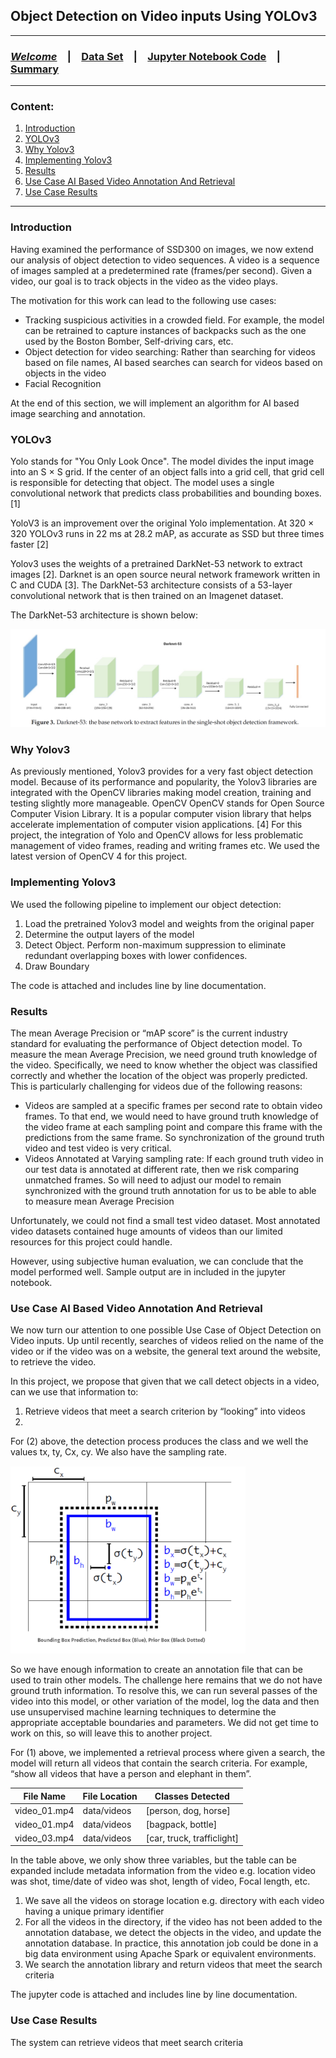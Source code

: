 ##  Object Detection on Video inputs Using YOLOv3

<HR>

### [**_Welcome_**](readme.md)&emsp;|&emsp;[Data Set](data-set.md)&emsp;|&emsp;[Jupyter Notebook Code](YOLOv3.ipynb)&emsp;|&emsp;[Summary](summary.md)
<HR>

### Content:
1. [Introduction](#introduction)
2. [YOLOv3](#yOlOv3)
3. [Why Yolov3](#why-yolov3)
4. [Implementing Yolov3](#implementing-yolov3)
5. [Results](#results)
6. [Use Case AI Based Video Annotation And Retrieval](#use-case-ai-based-video-annotation-and-retrieval)
7. [Use Case Results](#use-case-results)


<HR>

### Introduction

Having examined the performance of SSD300 on images, we now extend our analysis of object detection to video sequences. A video is a sequence of images sampled at a predetermined rate (frames/per second). Given a video, our goal is to track objects in the video as the video plays.

The motivation for this work can lead to the following use cases:
<ul>
 <li>Tracking suspicious activities in a crowded field. For example, the model can be retrained to capture instances of backpacks such as the one used by the Boston Bomber, Self-driving cars, etc.</li>
 <li>Object detection for video searching: Rather than searching for videos based on file names, AI based searches can search for videos based on objects in the video</li>
 <li>Facial Recognition</li>
 
</ul>
	
At the end of this section, we will implement an algorithm for AI based image searching and annotation.

### YOLOv3

Yolo stands for "You Only Look Once". The model divides the input image into an S × S grid. If the center of an object falls into a grid cell, that grid cell is responsible for detecting that object. The model uses a single convolutional network that predicts class probabilities and bounding boxes. [1]

YoloV3 is an improvement over the original Yolo implementation. At 320 × 320 YOLOv3 runs in 22 ms at 28.2 mAP, as accurate as SSD but three times faster [2]

Yolov3 uses the weights of a pretrained DarkNet-53 network to extract images [2].  Darknet is an open source neural network framework written in C and CUDA [3]. The DarkNet-53 architecture consists of a 53-layer convolutional network that is then trained on an Imagenet dataset.

The DarkNet-53 architecture is shown below:

 ![png](imgs/darknet-53.png)
 
### Why Yolov3
As previously mentioned, Yolov3 provides for a very fast object detection model. Because of its performance and popularity, the Yolov3 libraries are integrated with the OpenCV libraries making model creation, training and testing slightly more manageable.
OpenCV
OpenCV stands for Open Source Computer Vision Library. It is a popular computer vision library that helps accelerate implementation of computer vision applications. [4] For this project, the integration of Yolo and OpenCV allows for less problematic management of video frames, reading and writing frames etc. We used the latest version of OpenCV 4 for this project.

### Implementing Yolov3

We used the following pipeline to implement our object detection:
1.	Load the pretrained Yolov3 model and weights from the original paper
2.	Determine the output layers of the model
3.	Detect Object. Perform non-maximum suppression to eliminate redundant overlapping boxes with lower confidences.
4.	Draw Boundary 

The code is attached and includes line by line documentation.

### Results

The mean Average Precision or “mAP score” is the current industry standard for evaluating the performance of Object detection model. To measure the mean Average Precision, we need ground truth knowledge of the video. Specifically, we need to know whether the object was classified correctly and whether the location of the object was properly predicted. This is particularly challenging for videos due of the following reasons:
<ul>
 <li>	Videos are sampled at a specific frames per second rate to obtain video frames. To that end, we would need to have ground truth knowledge of the video frame at each sampling point and compare this frame with the predictions from the same frame. So synchronization of the ground truth video and test video is very critical.</li>
 <li>Videos Annotated at Varying sampling rate: If each ground truth video in our test data is annotated at different rate, then we risk comparing unmatched frames. So will need to adjust our model to remain synchronized with the ground truth annotation for us to be able to able to measure mean Average Precision</li>
</ul>

Unfortunately, we could not find a small test video dataset. Most annotated video datasets contained huge amounts of videos than our limited resources for this project could handle. 

However, using subjective human evaluation, we can conclude that the model performed well. Sample output are in included in the jupyter notebook.  

### Use Case AI Based Video Annotation And Retrieval

We now turn our attention to one possible Use Case of Object Detection on Video inputs. Up until recently, searches of videos relied on the name of the video or if the video was on a website, the general text around the website, to retrieve the video.

In this project, we propose that given that we call detect objects in a video, can we use that information to:
<ol>
 <li>Retrieve videos that meet a search criterion by “looking” into videos </li>
 <li><Resolving the lack of annotation videos mentioned above and developing an AI automated process of annotating videos.</li>
</ol>

For (2) above, the detection process produces the class and we well the values tx, ty, Cx, cy. We also have the sampling rate.


 <img src="imgs/bound_box.png" alt="drawing" height="300"/>

<p>
So we have enough information to create an annotation file that can be used to train other models. The challenge here remains that we do not have ground truth information. To resolve this, we can run several passes of the video into this model, or other variation of the model, log the data and then use unsupervised machine learning techniques to determine the appropriate acceptable boundaries and parameters. We did not get time to work on this, so will leave this to another project.
</p>
For (1) above, we implemented a retrieval process where given a search, the model will return all videos that contain the search criteria. For example, “show all videos that have a person and elephant in them”.

<table>
    <thead>
        <tr>          
          <th>File Name</th>          
          <th>File Location</th>
          <th>Classes Detected</th>          
    </tr>
     </thead>
    <tbody>
        <tr>
            <td>video_01.mp4</td>
            <td>data/videos</td>
            <td>[person, dog, horse]</td>
         <tr>
           <td>video_01.mp4</td>
           <td>data/videos</td>
           <td>[bagpack, bottle]</td>
         <tr>
         <tr>
           <td>video_03.mp4</td>
           <td>data/videos</td>
           <td>[car, truck, trafficlight]</td>
         <tr>
    </tbody>
</table>

In the table above, we only show three variables, but the table can be expanded include metadata information from the video e.g. location video was shot, time/date of video was shot, length of video, Focal length, etc. 

<ol>
 <li>We save all the videos on storage location e.g. directory with each video having a unique primary identifier</li>
 <li>For all the videos in the directory, if the video has not been added to the annotation database, we detect the objects in the video, and update the annotation database. In practice, this annotation job could be done in a big data environment using Apache Spark or equivalent environments.</li>
 <li>	We search the annotation library and return videos that meet the search criteria</li>
</ol>

The jupyter code is attached and includes line by line documentation.

### Use Case Results

The system can retrieve videos that meet search criteria





